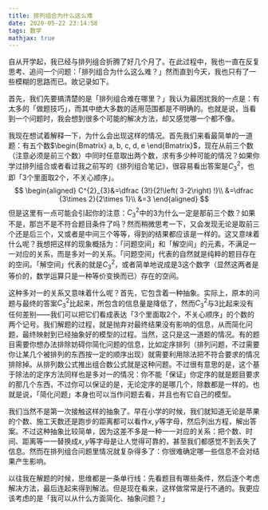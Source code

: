```yaml
---
title: 排列组合为什么这么难
date: 2020-05-22 23:14:58
tags: 数学
mathjax: true
---
```


自从开学起，我已经与排列组合折腾了好几个月了。在此过程中，我也一直在反复思考、追问一个问题：「排列组合为什么这么难？」然而直到今天，我也只有了一些模糊的思路而已。故记录如下。

首先，我们先要搞清楚的是「排列组合难在哪里？」我认为最困扰我的一点是：有太多的「做题技巧」，而其中绝大多数的适用范围都是不明确的。也就是说，当看到一个问题时，我会想到很多个可能的解决方法，却又感觉哪一个都不像。

我现在想试着解释一下，为什么会出现这样的情况。首先我们来看最简单的一道题：有五个数$\begin{Bmatrix}
a, b, c, d, e
\end{Bmatrix}$，现在从前三个数（注意必须是前三个数）中同时任意取出两个数，求有多少种可能的情况？如果你学过排列组合或者看过我之前写的《排列组合笔记》，很容易看出答案是$C^{2}_{3}$，也即「3个里面取2个，不关心顺序」。
$$
\begin{aligned}
C^{2}_{3}&=\dfrac {3!}{2!\left( 3-2\right) !}\\
&=\dfrac {3\times 2}{2\times 1}\\
&=3
\end{aligned}
$$
但是这里有一点可能会引起你的注意：$C^{2}_{3}$中的3为什么一定是那前三个数？如果不是，那岂不是不符合题目条件了吗？然而稍微思考一下，又会发现无论是取前三个还是后三个，又或者是中间三个等等，得到的结果都应该是一样的。这又意味着什么呢？我想把这样的现象概括为：「问题空间」和「解空间」的元素，不满足一一对应的关系，而是多对一的关系。「问题空间」代表的自然就是纯粹的题目存在的空间。「解空间」代表的就是$C^{2}_{3}$，或者简单地说成是3这个数字（显然这两者是等价的，数学运算只是一种等价变换而已）存在的空间。

这种多对一的关系又意味着什么呢？首先，它包含着一种抽象。实际上，原本的问题与最终的答案$C^{2}_{3}$比起来，所包含的信息量是降低了，然而$C^{2}_{3}$与3比起来没有任何差别——我们可以把它们看成表达「3个里面取2个，不关心顺序」的个数的两个记号。我们解题的过程，就是抛弃对最终结果没有影响的信息，从而简化问题，最终映射到已经抽象好的模型的过程。当然，这只是这一道题的情况。有的题目需要你想办法排除妨碍你简化问题的信息，比如定序排列（排列问题，不过需要你让某几个被排列的东西按一定的顺序出现）就需要利用除法把不符合要求的情况排除掉。从排列数公式推出组合数公式就是这种问题。不过很有意思的是，这个基于除法的定序方法同样也是多对一的情况：你不能「保证」你定序的就是题目要求的那几个东西，不过你可以保证的是，无论定序的是哪几个，除数都是一样的。也就是说，「简化问题」本身也可以当作问题去看，并且也有它自己的模型。

我们当然不是第一次接触这样的抽象了。早在小学的时候，我们就知道无论是苹果的个数、施工天数还是跑步的距离都可以看作$x,y$等字母，然后列出方程，解出答案。不过这种抽象比较简单，因为这差不多是一种一一对应的关系：把个数、时间、距离等一一替换成$x,y$等字母是让人觉得可靠的，甚至我们都感觉不到丢失了信息。然而在排列组合问题里情况就复杂得多了：你很难确定哪一些信息不会对结果产生影响。

以往我在解题的时候，思维都是一条单行线：先看题目有哪些条件，然后逐个考虑解决方法，最后连起来得到解法。但是现在看来，这样做常常是行不通的。我更应该考虑的是「我可以从什么方面简化、抽象问题？」
